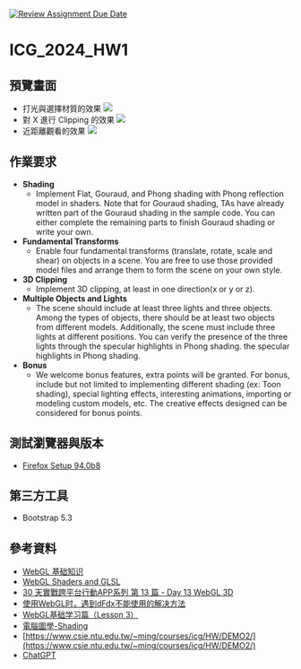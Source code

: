 [![Review Assignment Due Date](https://classroom.github.com/assets/deadline-readme-button-24ddc0f5d75046c5622901739e7c5dd533143b0c8e959d652212380cedb1ea36.svg)](https://classroom.github.com/a/5X0-umxz)
# ICG_2024_HW1

## 預覽畫面
- 打光與選擇材質的效果
![](https://i.imgur.com/U6F4QDL.png)
- 對 X 進行 Clipping 的效果
![](https://i.imgur.com/iCpwmdL.png)
- 近距離觀看的效果
![](https://i.imgur.com/eV69W52.png)

## 作業要求
- **Shading**
  - Implement Flat, Gouraud, and Phong shading with Phong reflection model in shaders. Note that for Gouraud shading, TAs have already written part of the Gouraud shading in the sample code. You can either complete the remaining parts to finish Gouraud shading or write your own.
- **Fundamental Transforms**
  - Enable four fundamental transforms (translate, rotate, scale and shear) on objects in a scene. You are free to use those provided model files and arrange them to form the
scene on your own style.
- **3D Clipping**
  - Implement 3D clipping, at least in one direction(x or y or z).
- **Multiple Objects and Lights**
  - The scene should include at least three lights and three objects. Among the types of objects, there should be at least two objects from different models. Additionally, the scene must include three lights at different positions. You can verify the presence of the three lights through the specular highlights in Phong shading.
the specular highlights in Phong shading.
- **Bonus**
  - We welcome bonus features, extra points will be granted. For bonus, include but not limited to implementing different shading (ex: Toon shading), special lighting effects, interesting animations, importing or modeling custom models, etc. The creative effects designed can be considered for bonus points.

## 測試瀏覽器與版本
- [Firefox Setup 94.0b8](https://ftp.mozilla.org/pub/firefox/releases/94.0b8/win32/en-US/)

## 第三方工具
- Bootstrap 5.3

## 參考資料
- [WebGL 基础知识](http://eux.baidu.com/blog/fe/832)
- [WebGL Shaders and GLSL](https://webglfundamentals.org/webgl/lessons/webgl-shaders-and-glsl.html)
- [30 天實戰跨平台行動APP系列 第 13 篇 - Day 13 WebGL 3D](https://ithelp.ithome.com.tw/articles/10159533)
- [使用WebGL时，遇到dFdx不能使用的解决方法](https://blog.csdn.net/liqunzheng/article/details/78993402)
- [WebGL基础学习篇（Lesson 3）](https://github.com/fem-d/webGL/blob/master/blog/WebGL%E5%9F%BA%E7%A1%80%E5%AD%A6%E4%B9%A0%E7%AF%87%EF%BC%88Lesson%203%EF%BC%89.md)
- [電腦圖學-Shading](https://medium.com/maochinn/%E9%9B%BB%E8%85%A6%E5%9C%96%E5%AD%B8-shading-515575499065)
- [https://www.csie.ntu.edu.tw/~ming/courses/icg/HW/DEMO2/](https://www.csie.ntu.edu.tw/~ming/courses/icg/HW/DEMO2/)
- [ChatGPT](https://chat.openai.com/)